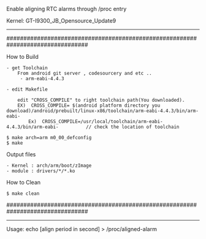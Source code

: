 Enable aligning RTC alarms through /proc entry

Kernel: GT-I9300_JB_Opensource_Update9

---------------------------------------------------

################################################################################


How to Build

	- get Toolchain
		From android git server , codesourcery and etc ..
		 - arm-eabi-4.4.3

	- edit Makefile

		edit "CROSS_COMPILE" to right toolchain path(You downloaded).
		EX)  CROSS_COMPILE= $(android platform directory you download)/android/prebuilt/linux-x86/toolchain/arm-eabi-4.4.3/bin/arm-eabi-
          	Ex)  CROSS_COMPILE=/usr/local/toolchain/arm-eabi-4.4.3/bin/arm-eabi-          // check the location of toolchain

	$ make arch=arm m0_00_defconfig
	$ make



Output files

	- Kernel : arch/arm/boot/zImage
	- module : drivers/*/*.ko



How to Clean	

	$ make clean

################################################################################

----------------------------------------------------------------------------

Usage: echo [align period in second] > /proc/aligned-alarm


